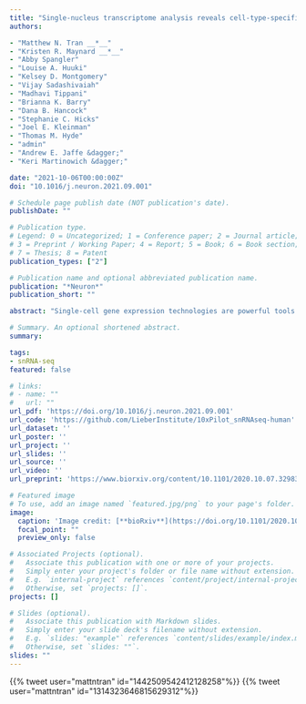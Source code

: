 ```yaml
---
title: "Single-nucleus transcriptome analysis reveals cell-type-specific molecular signatures across reward circuitry in the human brain"
authors:

- "Matthew N. Tran __*__"
- "Kristen R. Maynard __*__"
- "Abby Spangler"
- "Louise A. Huuki"
- "Kelsey D. Montgomery"
- "Vijay Sadashivaiah"
- "Madhavi Tippani"
- "Brianna K. Barry"
- "Dana B. Hancock"
- "Stephanie C. Hicks"
- "Joel E. Kleinman"
- "Thomas M. Hyde"
- "admin"
- "Andrew E. Jaffe &dagger;"
- "Keri Martinowich &dagger;"

date: "2021-10-06T00:00:00Z"
doi: "10.1016/j.neuron.2021.09.001"

# Schedule page publish date (NOT publication's date).
publishDate: ""

# Publication type.
# Legend: 0 = Uncategorized; 1 = Conference paper; 2 = Journal article;
# 3 = Preprint / Working Paper; 4 = Report; 5 = Book; 6 = Book section;
# 7 = Thesis; 8 = Patent
publication_types: ["2"]

# Publication name and optional abbreviated publication name.
publication: "*Neuron*"
publication_short: ""

abstract: "Single-cell gene expression technologies are powerful tools to study cell types in the human brain, but efforts have largely focused on cortical brain regions. We therefore created a single-nucleus RNA-sequencing resource of 70,615 high-quality nuclei to generate a molecular taxonomy of cell types across five human brain regions that serve as key nodes of the human brain reward circuitry: nucleus accumbens, amygdala, subgenual anterior cingulate cortex, hippocampus, and dorsolateral prefrontal cortex. We first identified novel subpopulations of interneurons and medium spiny neurons (MSNs) in the nucleus accumbens and further characterized robust GABAergic inhibitory cell populations in the amygdala. Joint analyses across the 107 reported cell classes revealed cell-type substructure and unique patterns of transcriptomic dynamics. We identified discrete subpopulations of D1- and D2-expressing MSNs in the nucleus accumbens to which we mapped cell-type-specific enrichment for genetic risk associated with both psychiatric disease and addiction."

# Summary. An optional shortened abstract.
summary:

tags:
- snRNA-seq
featured: false

# links:
# - name: ""
#   url: ""
url_pdf: 'https://doi.org/10.1016/j.neuron.2021.09.001'
url_code: 'https://github.com/LieberInstitute/10xPilot_snRNAseq-human'
url_dataset: ''
url_poster: ''
url_project: ''
url_slides: ''
url_source: ''
url_video: ''
url_preprint: 'https://www.biorxiv.org/content/10.1101/2020.10.07.329839v1'

# Featured image
# To use, add an image named `featured.jpg/png` to your page's folder. 
image:
  caption: 'Image credit: [**bioRxiv**](https://doi.org/10.1101/2020.10.07.329839)'
  focal_point: ""
  preview_only: false

# Associated Projects (optional).
#   Associate this publication with one or more of your projects.
#   Simply enter your project's folder or file name without extension.
#   E.g. `internal-project` references `content/project/internal-project/index.md`.
#   Otherwise, set `projects: []`.
projects: []

# Slides (optional).
#   Associate this publication with Markdown slides.
#   Simply enter your slide deck's filename without extension.
#   E.g. `slides: "example"` references `content/slides/example/index.md`.
#   Otherwise, set `slides: ""`.
slides: ""
---
```


<!--

{{% callout note %}}
Click the *Cite* button above to demo the feature to enable visitors to import publication metadata into their reference management software.
{{% /callout %}}

{{% callout note %}}
Click the *Slides* button above to demo Academic's Markdown slides feature.
{{% /callout %}}

Supplementary notes can be added here, including [code and math](https://sourcethemes.com/academic/docs/writing-markdown-latex/).
-->

{{% tweet user="mattntran" id="1442509542412128258"%}}
{{% tweet user="mattntran" id="1314323646815629312"%}}
